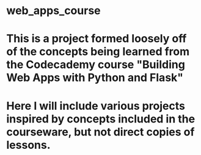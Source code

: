 # web_apps_course

# This is a project formed loosely off of the concepts being learned from the Codecademy course "Building Web Apps with Python and Flask"
# Here I will include various projects inspired by concepts included in the courseware, but not direct copies of lessons.
